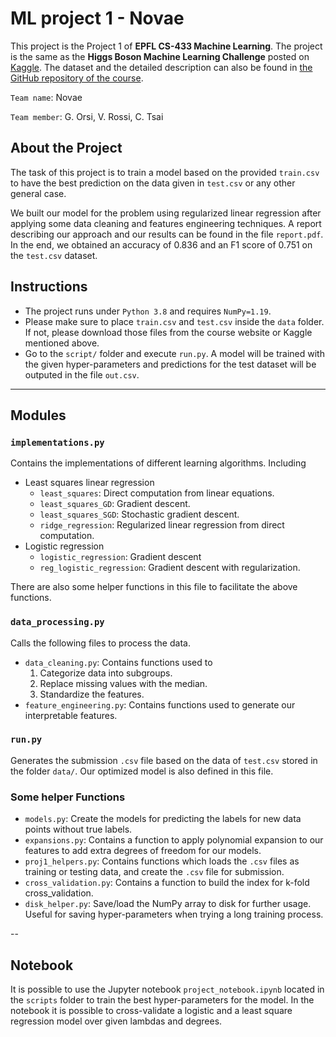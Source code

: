 # ML project 1 - Novae
This project is the Project 1 of **EPFL CS-433 Machine Learning**. The project is the same as the **Higgs Boson Machine Learning Challenge** posted on [Kaggle](https://www.kaggle.com/c/higgs-boson). The dataset and the detailed description can also be found in [the GitHub repository of the course](https://github.com/epfml/ML_course/tree/master/projects/project1).

`Team name`: Novae

`Team member`: G. Orsi, V. Rossi, C. Tsai
## About the Project

The task of this project is to train a model based on the provided `train.csv` to have the best prediction on the data given in `test.csv` or any other general case.

We built our model for the problem using regularized linear regression after applying some data cleaning and features engineering techniques. A report describing our approach and our results can be found in the file `report.pdf`. In the end, we obtained an accuracy of 0.836 and an F1 score of 0.751 on the `test.csv` dataset.

## Instructions
* The project runs under `Python 3.8` and requires `NumPy=1.19`.
* Please make sure to place `train.csv` and `test.csv` inside the `data` folder. If not, please download those files from the course website or Kaggle mentioned above.
* Go to the `script/` folder and execute `run.py`. A model will be trained with the given hyper-parameters and predictions for the test dataset will be outputed in the file `out.csv`.

---
## Modules
### `implementations.py`
Contains the implementations of different learning algorithms. Including
* Least squares linear regression
    * `least_squares`: Direct computation from linear equations.
    * `least_squares_GD`: Gradient descent.
    * `least_squares_SGD`: Stochastic gradient descent.
    * `ridge_regression`: Regularized linear regression from direct computation.
* Logistic regression
    * `logistic_regression`: Gradient descent
    * `reg_logistic_regression`: Gradient descent with regularization.

There are also some helper functions in this file to facilitate the above functions.

### `data_processing.py`
Calls the following files to process the data.
* `data_cleaning.py`:
Contains functions used to
    1. Categorize data into subgroups.
    2. Replace missing values with the median.
    3. Standardize the features.
* `feature_engineering.py`:
Contains functions used to generate our interpretable features.

### `run.py`
Generates the submission `.csv` file based on the data of `test.csv` stored in the folder `data/`. Our optimized model is also defined in this file.


### **Some helper Functions**
* `models.py`: 
Create the models for predicting the labels for new data points without true labels.
* `expansions.py`: 
Contains a function to apply polynomial expansion to our features to add extra degrees of freedom for our models.
* `proj1_helpers.py`: 
Contains functions which loads the `.csv` files as training or testing data, and create the `.csv` file for submission.
* `cross_validation.py`:
Contains a function to build the index for k-fold cross_validation.
* `disk_helper.py`:
Save/load the NumPy array to disk for further usage. Useful for saving hyper-parameters when trying a long training process.

--
## Notebook
It is possible to use the Jupyter notebook `project_notebook.ipynb` located in the `scripts` folder to train the best hyper-parameters for the model. 
In the notebook it is possible to cross-validate a logistic and a least square regression model over given lambdas and degrees. 